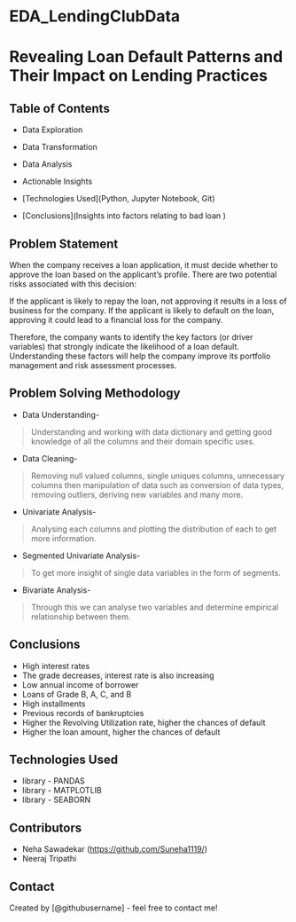 # EDA_LendingClubData
# Revealing Loan Default Patterns and Their Impact on Lending Practices

## Table of Contents
* Data Exploration
* Data Transformation
* Data Analysis
* Actionable Insights

* [Technologies Used](Python, Jupyter Notebook, Git)
* [Conclusions](Insights into factors relating to bad loan )

<!-- You can include any other section that is pertinent to your problem -->

## Problem Statement
When the company receives a loan application, it must decide whether to approve the loan based on the applicant’s profile. There are two potential risks associated with this decision:

If the applicant is likely to repay the loan, not approving it results in a loss of business for the company.
If the applicant is likely to default on the loan, approving it could lead to a financial loss for the company.

Therefore, the company wants to identify the key factors (or driver variables) that strongly indicate the likelihood of a loan default. Understanding these factors will help the company improve its portfolio management and risk assessment processes.


## Problem Solving Methodology
* Data Understanding-
> Understanding and working with data dictionary and getting good knowledge of all the columns and their domain specific uses.
* Data Cleaning-
> Removing null valued columns, single uniques columns, unnecessary columns then manipulation of data such as conversion of data types, removing outliers, deriving new variables and many more.
* Univariate Analysis-
> Analysing each columns and plotting the distribution of each to get more information.
* Segmented Univariate Analysis-
> To get more insight of single data variables in the form of segments.
* Bivariate Analysis-
> Through this we can analyse two variables and determine empirical relationship between them.

<!-- You don't have to answer all the questions - just the ones relevant to your project. -->

## Conclusions
- High interest rates
- The grade decreases, interest rate is also increasing
- Low annual income of borrower
- Loans of Grade B, A, C, and B
- High installments
- Previous records of bankruptcies
- Higher the Revolving Utilization rate, higher the chances of default
- Higher the loan amount, higher the chances of default

<!-- You don't have to answer all the questions - just the ones relevant to your project. -->


## Technologies Used
- library - PANDAS 
- library - MATPLOTLIB 
- library - SEABORN

<!-- As the libraries versions keep on changing, it is recommended to mention the version of library used in this project -->

## Contributors
* Neha Sawadekar (https://github.com/Suneha1119/)
* Neeraj Tripathi
## Contact
Created by [@githubusername] - feel free to contact me!


